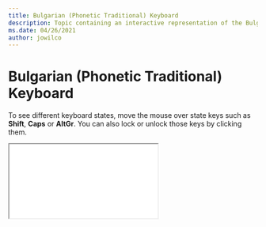 ```yaml
--- 
title: Bulgarian (Phonetic Traditional) Keyboard 
description: Topic containing an interactive representation of the Bulgarian (Phonetic Traditional) Keyboard 
ms.date: 04/26/2021 
author: jowilco 
--- 
```

 
# Bulgarian (Phonetic Traditional) Keyboard 
 
To see different keyboard states, move the mouse over state keys such as **Shift**, **Caps** or **AltGr**. You can also lock or unlock those keys by clicking them. 
 
<iframe src="kbdbgph1.html"></iframe> 
